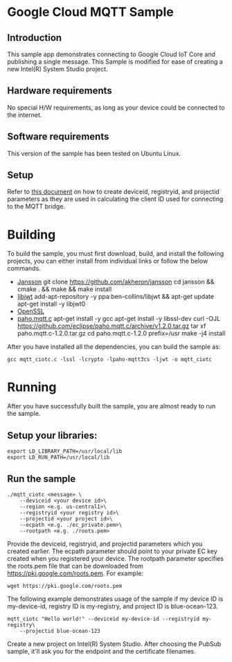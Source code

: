 # Google Cloud MQTT Sample

## Introduction
This sample app demonstrates connecting to Google Cloud IoT Core and publishing a single message. This Sample is modified for ease of creating a new Intel(R) System Studio project.

## Hardware requirements
No special H/W requirements, as long as your device could be connected to the internet.

## Software requirements
This version of the sample has been tested on Ubuntu Linux.

## Setup
Refer to [this document](https://cloud.google.com/iot/docs/quickstart) on how to create deviceid, registryid, and projectid parameters as they are used in calculating the client ID used for connecting to the MQTT bridge.

# Building
To build the sample, you must first download, build, and install the following projects, you can either install from individual links or follow the below commands.

* [Jansson](https://github.com/akheron/jansson)
	git clone https://github.com/akheron/jansson
	cd jansson && cmake . && make && make install
* [libjwt](https://github.com/benmcollins/libjwt)
	add-apt-repository -y ppa:ben-collins/libjwt && apt-get update
	apt-get install -y libjwt0
* [OpenSSL](https://github.com/openssl/openssl)
* [paho.mqtt.c](https://github.com/eclipse/paho.mqtt.c)
	apt-get install -y gcc
	apt-get install -y libssl-dev
	curl -OJL https://github.com/eclipse/paho.mqtt.c/archive/v1.2.0.tar.gz
	tar xf paho.mqtt.c-1.2.0.tar.gz
	cd paho.mqtt.c-1.2.0
	prefix=/usr make -j4 install

After you have installed all the dependencies, you can build the sample as:

    gcc mqtt_ciotc.c -lssl -lcrypto -lpaho-mqtt3cs -ljwt -o mqtt_ciotc

# Running
After you have successfully built the sample, you are almost ready to run the sample.

## Setup your libraries:

    export LD_LIBRARY_PATH=/usr/local/lib
    export LD_RUN_PATH=/usr/local/lib

## Run the sample
    ./mqtt_ciotc <message> \
        --deviceid <your device id>\
        --region <e.g. us-central1>\
        --registryid <your registry id>\
        --projectid <your project id>\
        --ecpath <e.g. ./ec_private.pem>\
        --rootpath <e.g. ./roots.pem>

Provide the deviceid, registryid, and projectid parameters which you created earlier. The ecpath parameter should point to your private EC key created when you registered your device. The rootpath parameter specifies the roots.pem file that can be downloaded from https://pki.google.com/roots.pem. For example:

    wget https://pki.google.com/roots.pem

The following example demonstrates usage of the sample if my device ID is my-device-id, registry ID is my-registry, and project ID is blue-ocean-123.

    mqtt_ciotc "Hello world!" --deviceid my-device-id --registryid my-registry\
        --projectid blue-ocean-123

Create a new project on Intel(R) System Studio. After choosing the PubSub sample, it'll ask you for the endpoint and the certificate filenames. 
